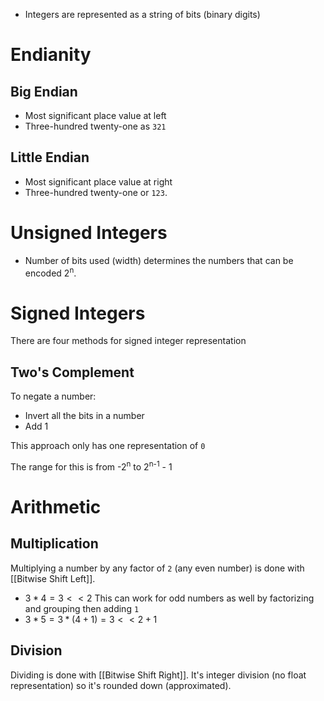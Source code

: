 - Integers are represented as a string of bits (binary digits)
# Endianity

## Big Endian 

- Most significant place value at left
- Three-hundred twenty-one as `321`

## Little Endian 

- Most significant place value at right
- Three-hundred twenty-one or `123`. 

# Unsigned Integers

- Number of bits used (width) determines the numbers that can be encoded 2<sup>n</sup>.
# Signed Integers

There are four methods for signed integer representation

## Two's Complement

To negate a number:
- Invert all the bits in a number
- Add 1

This approach only has one representation of `0`

The range for this is from -2<sup>n</sup> to 2<sup>n-1</sup> - 1

# Arithmetic

## Multiplication

Multiplying a number by any factor of `2` (any even number) is done with [[Bitwise Shift Left]]. 
- $3 * 4 = 3 << 2$
This can work for odd numbers as well by factorizing and grouping then adding `1`
- $3 * 5 = 3 * (4 + 1) = 3 << 2 + 1$ 
## Division

Dividing is done with [[Bitwise Shift Right]]. It's integer division (no float representation) so it's rounded down (approximated).
